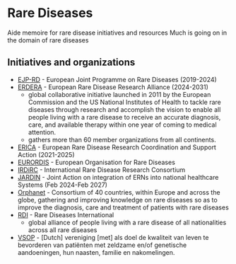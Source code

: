 # Rare Diseases
Aide memoire for rare disease initiatives and resources
Much is going on in the domain of rare diseases

## Initiatives and organizations

* [EJP-RD](https://www.ejprarediseases.org/) - European Joint Programme on Rare Diseases (2019-2024)
* [ERDERA](https://erdera.org/) - European Rare Disease Research Alliance (2024-2031)
  * global collaborative initiative launched in 2011 by the European Commission and the US National Institutes of Health to tackle rare diseases through research and accomplish the vision to enable all people living with a rare disease to receive an accurate diagnosis, care, and available therapy within one year of coming to medical attention.
  * gathers more than 60 member organizations from all continents.
* [ERICA](https://erica-rd.eu/) - European Rare Disease Research Coordination and Support Action (2021-2025)
* [EURORDIS](https://www.eurordis.org/) - European Organisation for Rare Diseases
* [IRDiRC](https://irdirc.org/) - International Rare Disease Research Consortium
* [JARDIN](https://jardin-ern.eu/) - Joint Action on integration of ERNs into national healthcare Systems (Feb 2024-Feb 2027)
* [Orphanet](https://www.orpha.net/) - Consortium of 40 countries, within Europe and across the globe, gathering and improving knowledge on rare diseases so as to improve the diagnosis, care and treatment of patients with rare diseases
* [RDI](https://www.rarediseasesinternational.org/) - Rare Diseases International
  * global alliance of people living with a rare disease of all nationalities across all rare diseases
* [VSOP](https://vsop.nl/) - [Dutch] vereniging [met] als doel de kwaliteit van leven te bevorderen van patiënten met zeldzame en/of genetische aandoeningen, hun naasten, familie en nakomelingen.
